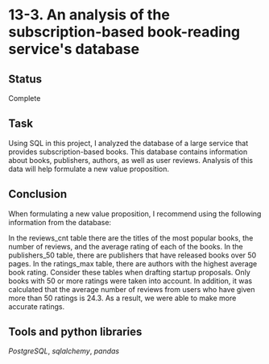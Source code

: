 # 13-3. An analysis of the subscription-based book-reading service's database

## Status
Complete

## Task

Using SQL in this project, I analyzed the database of a large service that provides subscription-based books. This database contains information about books, publishers, authors, as well as user reviews. Analysis of this data will help formulate a new value proposition.

## Conclusion

When formulating a new value proposition, I recommend using the following information from the database:

In the reviews_cnt table there are the titles of the most popular books, the number of reviews, and the average rating of each of the books. In the publishers_50 table, there are publishers that have released books over 50 pages. In the ratings_max table, there are authors with the highest average book rating. Consider these tables when drafting startup proposals. Only books with 50 or more ratings were taken into account. In addition, it was calculated that the average number of reviews from users who have given more than 50 ratings is 24.3. As a result, we were able to make more accurate ratings.

## Tools and python libraries

*PostgreSQL*, *sqlalchemy*, *pandas*
